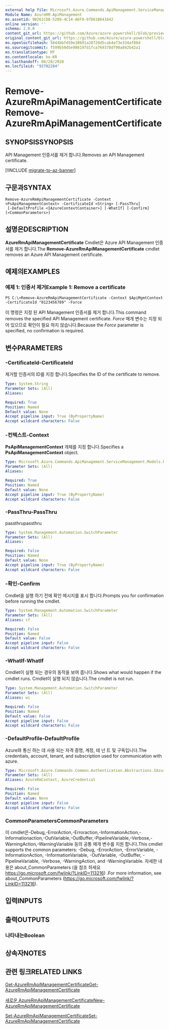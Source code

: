```yaml
---
external help file: Microsoft.Azure.Commands.ApiManagement.ServiceManagement.dll-Help.xml
Module Name: AzureRM.ApiManagement
ms.assetid: 9B261CD8-5209-4C14-A6F8-97D61B641642
online version: ''
schema: 2.0.0
content_git_url: https://github.com/Azure/azure-powershell/blob/preview/src/ResourceManager/ApiManagement/Commands.ApiManagement/help/Remove-AzureRmApiManagementCertificate.md
original_content_git_url: https://github.com/Azure/azure-powershell/blob/preview/src/ResourceManager/ApiManagement/Commands.ApiManagement/help/Remove-AzureRmApiManagementCertificate.md
ms.openlocfilehash: 5844bbfd59e38691a28720d5cab4e73e334af88d
ms.sourcegitcommit: f599b50d5e980197d1fca769378df90a842b42a1
ms.translationtype: MT
ms.contentlocale: ko-KR
ms.lasthandoff: 08/20/2020
ms.locfileid: "93702284"
---
```

# <span data-ttu-id="01e88-101">Remove-AzureRmApiManagementCertificate</span><span class="sxs-lookup"><span data-stu-id="01e88-101">Remove-AzureRmApiManagementCertificate</span></span>

## <span data-ttu-id="01e88-102">SYNOPSIS</span><span class="sxs-lookup"><span data-stu-id="01e88-102">SYNOPSIS</span></span>
<span data-ttu-id="01e88-103">API Management 인증서를 제거 합니다.</span><span class="sxs-lookup"><span data-stu-id="01e88-103">Removes an API Management certificate.</span></span>

[!INCLUDE [migrate-to-az-banner](../../includes/migrate-to-az-banner.md)]

## <span data-ttu-id="01e88-104">구문과</span><span class="sxs-lookup"><span data-stu-id="01e88-104">SYNTAX</span></span>

```
Remove-AzureRmApiManagementCertificate -Context <PsApiManagementContext> -CertificateId <String> [-PassThru]
 [-DefaultProfile <IAzureContextContainer>] [-WhatIf] [-Confirm] [<CommonParameters>]
```

## <span data-ttu-id="01e88-105">설명은</span><span class="sxs-lookup"><span data-stu-id="01e88-105">DESCRIPTION</span></span>
<span data-ttu-id="01e88-106">**AzureRmApiManagementCertificate** Cmdlet은 Azure API Management 인증서를 제거 합니다.</span><span class="sxs-lookup"><span data-stu-id="01e88-106">The **Remove-AzureRmApiManagementCertificate** cmdlet removes an Azure API Management certificate.</span></span>

## <span data-ttu-id="01e88-107">예제의</span><span class="sxs-lookup"><span data-stu-id="01e88-107">EXAMPLES</span></span>

### <span data-ttu-id="01e88-108">예제 1: 인증서 제거</span><span class="sxs-lookup"><span data-stu-id="01e88-108">Example 1: Remove a certificate</span></span>
```
PS C:\>Remove-AzureRmApiManagementCertificate -Context $ApiMgmtContext -CertificateId "0123456789" -Force
```

<span data-ttu-id="01e88-109">이 명령은 지정 된 API Management 인증서를 제거 합니다.</span><span class="sxs-lookup"><span data-stu-id="01e88-109">This command removes the specified API Management certificate.</span></span>
<span data-ttu-id="01e88-110">*Force* 매개 변수는 지정 되어 있으므로 확인이 필요 하지 않습니다.</span><span class="sxs-lookup"><span data-stu-id="01e88-110">Because the *Force* parameter is specified, no confirmation is required.</span></span>

## <span data-ttu-id="01e88-111">변수</span><span class="sxs-lookup"><span data-stu-id="01e88-111">PARAMETERS</span></span>

### <span data-ttu-id="01e88-112">-CertificateId</span><span class="sxs-lookup"><span data-stu-id="01e88-112">-CertificateId</span></span>
<span data-ttu-id="01e88-113">제거할 인증서의 ID를 지정 합니다.</span><span class="sxs-lookup"><span data-stu-id="01e88-113">Specifies the ID of the certificate to remove.</span></span>

```yaml
Type: System.String
Parameter Sets: (All)
Aliases: 

Required: True
Position: Named
Default value: None
Accept pipeline input: True (ByPropertyName)
Accept wildcard characters: False
```

### <span data-ttu-id="01e88-114">-컨텍스트</span><span class="sxs-lookup"><span data-stu-id="01e88-114">-Context</span></span>
<span data-ttu-id="01e88-115">**PsApiManagementContext** 개체를 지정 합니다.</span><span class="sxs-lookup"><span data-stu-id="01e88-115">Specifies a **PsApiManagementContext** object.</span></span>

```yaml
Type: Microsoft.Azure.Commands.ApiManagement.ServiceManagement.Models.PsApiManagementContext
Parameter Sets: (All)
Aliases: 

Required: True
Position: Named
Default value: None
Accept pipeline input: True (ByPropertyName)
Accept wildcard characters: False
```

### <span data-ttu-id="01e88-116">-PassThru</span><span class="sxs-lookup"><span data-stu-id="01e88-116">-PassThru</span></span>
<span data-ttu-id="01e88-117">passthru</span><span class="sxs-lookup"><span data-stu-id="01e88-117">passthru</span></span>

```yaml
Type: System.Management.Automation.SwitchParameter
Parameter Sets: (All)
Aliases: 

Required: False
Position: Named
Default value: None
Accept pipeline input: True (ByPropertyName)
Accept wildcard characters: False
```

### <span data-ttu-id="01e88-118">-확인</span><span class="sxs-lookup"><span data-stu-id="01e88-118">-Confirm</span></span>
<span data-ttu-id="01e88-119">Cmdlet을 실행 하기 전에 확인 메시지를 표시 합니다.</span><span class="sxs-lookup"><span data-stu-id="01e88-119">Prompts you for confirmation before running the cmdlet.</span></span>

```yaml
Type: System.Management.Automation.SwitchParameter
Parameter Sets: (All)
Aliases: cf

Required: False
Position: Named
Default value: False
Accept pipeline input: False
Accept wildcard characters: False
```

### <span data-ttu-id="01e88-120">-WhatIf</span><span class="sxs-lookup"><span data-stu-id="01e88-120">-WhatIf</span></span>
<span data-ttu-id="01e88-121">Cmdlet이 실행 되는 경우의 동작을 보여 줍니다.</span><span class="sxs-lookup"><span data-stu-id="01e88-121">Shows what would happen if the cmdlet runs.</span></span>
<span data-ttu-id="01e88-122">Cmdlet이 실행 되지 않습니다.</span><span class="sxs-lookup"><span data-stu-id="01e88-122">The cmdlet is not run.</span></span>

```yaml
Type: System.Management.Automation.SwitchParameter
Parameter Sets: (All)
Aliases: wi

Required: False
Position: Named
Default value: False
Accept pipeline input: False
Accept wildcard characters: False
```

### <span data-ttu-id="01e88-123">-DefaultProfile</span><span class="sxs-lookup"><span data-stu-id="01e88-123">-DefaultProfile</span></span>
<span data-ttu-id="01e88-124">Azure와 통신 하는 데 사용 되는 자격 증명, 계정, 테 넌 트 및 구독입니다.</span><span class="sxs-lookup"><span data-stu-id="01e88-124">The credentials, account, tenant, and subscription used for communication with azure.</span></span>

```yaml
Type: Microsoft.Azure.Commands.Common.Authentication.Abstractions.IAzureContextContainer
Parameter Sets: (All)
Aliases: AzureRmContext, AzureCredential

Required: False
Position: Named
Default value: None
Accept pipeline input: False
Accept wildcard characters: False
```

### <span data-ttu-id="01e88-125">CommonParameters</span><span class="sxs-lookup"><span data-stu-id="01e88-125">CommonParameters</span></span>
<span data-ttu-id="01e88-126">이 cmdlet은-Debug,-ErrorAction,-Erroraction,-InformationAction,-Informationaction,-OutVariable,-OutBuffer,-PipelineVariable,-Verbose,-WarningAction,-WarningVariable 등의 공통 매개 변수를 지원 합니다.</span><span class="sxs-lookup"><span data-stu-id="01e88-126">This cmdlet supports the common parameters: -Debug, -ErrorAction, -ErrorVariable, -InformationAction, -InformationVariable, -OutVariable, -OutBuffer, -PipelineVariable, -Verbose, -WarningAction, and -WarningVariable.</span></span> <span data-ttu-id="01e88-127">자세한 내용은 about_CommonParameters (을 참조 하세요 https://go.microsoft.com/fwlink/?LinkID=113216) .</span><span class="sxs-lookup"><span data-stu-id="01e88-127">For more information, see about_CommonParameters (https://go.microsoft.com/fwlink/?LinkID=113216).</span></span>

## <span data-ttu-id="01e88-128">입력</span><span class="sxs-lookup"><span data-stu-id="01e88-128">INPUTS</span></span>

## <span data-ttu-id="01e88-129">출력</span><span class="sxs-lookup"><span data-stu-id="01e88-129">OUTPUTS</span></span>

### <span data-ttu-id="01e88-130">나타내는</span><span class="sxs-lookup"><span data-stu-id="01e88-130">Boolean</span></span>

## <span data-ttu-id="01e88-131">상속자</span><span class="sxs-lookup"><span data-stu-id="01e88-131">NOTES</span></span>

## <span data-ttu-id="01e88-132">관련 링크</span><span class="sxs-lookup"><span data-stu-id="01e88-132">RELATED LINKS</span></span>

[<span data-ttu-id="01e88-133">Get-AzureRmApiManagementCertificate</span><span class="sxs-lookup"><span data-stu-id="01e88-133">Get-AzureRmApiManagementCertificate</span></span>](./Get-AzureRmApiManagementCertificate.md)

[<span data-ttu-id="01e88-134">새로운 AzureRmApiManagementCertificate</span><span class="sxs-lookup"><span data-stu-id="01e88-134">New-AzureRmApiManagementCertificate</span></span>](./New-AzureRmApiManagementCertificate.md)

[<span data-ttu-id="01e88-135">Set-AzureRmApiManagementCertificate</span><span class="sxs-lookup"><span data-stu-id="01e88-135">Set-AzureRmApiManagementCertificate</span></span>](./Set-AzureRmApiManagementCertificate.md)


